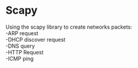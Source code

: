 # Scapy
Using the scapy library to create networks packets:\
-ARP request\
-DHCP discover request\
-DNS query\
-HTTP Request\
-ICMP ping
